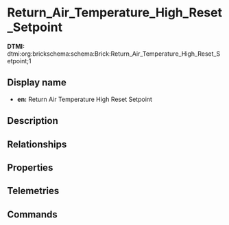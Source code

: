 # Return_Air_Temperature_High_Reset_Setpoint
**DTMI:** dtmi:org:brickschema:schema:Brick:Return_Air_Temperature_High_Reset_Setpoint;1
## Display name
- **en:** Return Air Temperature High Reset Setpoint
## Description
## Relationships
## Properties
## Telemetries
## Commands
